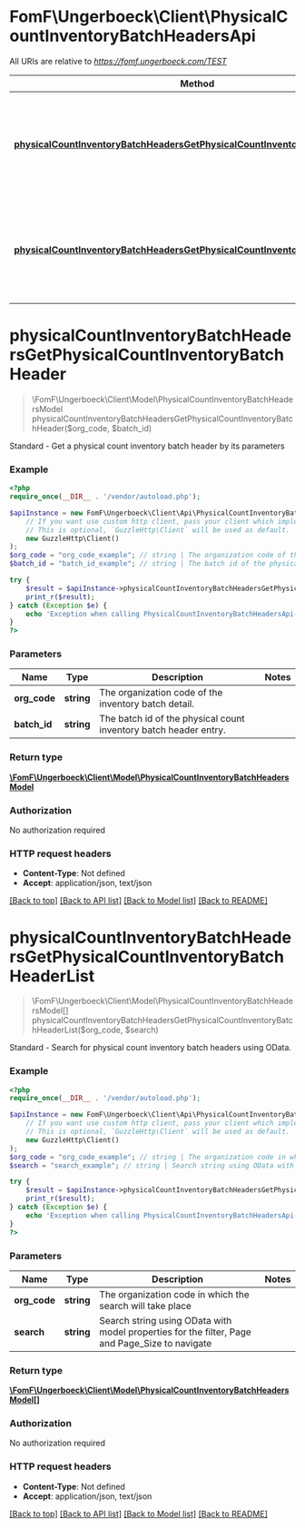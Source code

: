 # FomF\Ungerboeck\Client\PhysicalCountInventoryBatchHeadersApi

All URIs are relative to *https://fomf.ungerboeck.com/TEST*

Method | HTTP request | Description
------------- | ------------- | -------------
[**physicalCountInventoryBatchHeadersGetPhysicalCountInventoryBatchHeader**](PhysicalCountInventoryBatchHeadersApi.md#physicalCountInventoryBatchHeadersGetPhysicalCountInventoryBatchHeader) | **GET** /api/v1/PhysicalCountInventoryBatchHeader/{OrgCode}/{BatchID} | Standard - Get a physical count inventory batch header by its parameters
[**physicalCountInventoryBatchHeadersGetPhysicalCountInventoryBatchHeaderList**](PhysicalCountInventoryBatchHeadersApi.md#physicalCountInventoryBatchHeadersGetPhysicalCountInventoryBatchHeaderList) | **GET** /api/v1/PhysicalCountInventoryBatchHeader/{OrgCode} | Standard - Search for physical count inventory batch headers using OData.


# **physicalCountInventoryBatchHeadersGetPhysicalCountInventoryBatchHeader**
> \FomF\Ungerboeck\Client\Model\PhysicalCountInventoryBatchHeadersModel physicalCountInventoryBatchHeadersGetPhysicalCountInventoryBatchHeader($org_code, $batch_id)

Standard - Get a physical count inventory batch header by its parameters

### Example
```php
<?php
require_once(__DIR__ . '/vendor/autoload.php');

$apiInstance = new FomF\Ungerboeck\Client\Api\PhysicalCountInventoryBatchHeadersApi(
    // If you want use custom http client, pass your client which implements `GuzzleHttp\ClientInterface`.
    // This is optional, `GuzzleHttp\Client` will be used as default.
    new GuzzleHttp\Client()
);
$org_code = "org_code_example"; // string | The organization code of the inventory batch detail.
$batch_id = "batch_id_example"; // string | The batch id of the physical count inventory batch header entry.

try {
    $result = $apiInstance->physicalCountInventoryBatchHeadersGetPhysicalCountInventoryBatchHeader($org_code, $batch_id);
    print_r($result);
} catch (Exception $e) {
    echo 'Exception when calling PhysicalCountInventoryBatchHeadersApi->physicalCountInventoryBatchHeadersGetPhysicalCountInventoryBatchHeader: ', $e->getMessage(), PHP_EOL;
}
?>
```

### Parameters

Name | Type | Description  | Notes
------------- | ------------- | ------------- | -------------
 **org_code** | **string**| The organization code of the inventory batch detail. |
 **batch_id** | **string**| The batch id of the physical count inventory batch header entry. |

### Return type

[**\FomF\Ungerboeck\Client\Model\PhysicalCountInventoryBatchHeadersModel**](../Model/PhysicalCountInventoryBatchHeadersModel.md)

### Authorization

No authorization required

### HTTP request headers

 - **Content-Type**: Not defined
 - **Accept**: application/json, text/json

[[Back to top]](#) [[Back to API list]](../../README.md#documentation-for-api-endpoints) [[Back to Model list]](../../README.md#documentation-for-models) [[Back to README]](../../README.md)

# **physicalCountInventoryBatchHeadersGetPhysicalCountInventoryBatchHeaderList**
> \FomF\Ungerboeck\Client\Model\PhysicalCountInventoryBatchHeadersModel[] physicalCountInventoryBatchHeadersGetPhysicalCountInventoryBatchHeaderList($org_code, $search)

Standard - Search for physical count inventory batch headers using OData.

### Example
```php
<?php
require_once(__DIR__ . '/vendor/autoload.php');

$apiInstance = new FomF\Ungerboeck\Client\Api\PhysicalCountInventoryBatchHeadersApi(
    // If you want use custom http client, pass your client which implements `GuzzleHttp\ClientInterface`.
    // This is optional, `GuzzleHttp\Client` will be used as default.
    new GuzzleHttp\Client()
);
$org_code = "org_code_example"; // string | The organization code in which the search will take place
$search = "search_example"; // string | Search string using OData with model properties for the filter, Page and Page_Size to navigate

try {
    $result = $apiInstance->physicalCountInventoryBatchHeadersGetPhysicalCountInventoryBatchHeaderList($org_code, $search);
    print_r($result);
} catch (Exception $e) {
    echo 'Exception when calling PhysicalCountInventoryBatchHeadersApi->physicalCountInventoryBatchHeadersGetPhysicalCountInventoryBatchHeaderList: ', $e->getMessage(), PHP_EOL;
}
?>
```

### Parameters

Name | Type | Description  | Notes
------------- | ------------- | ------------- | -------------
 **org_code** | **string**| The organization code in which the search will take place |
 **search** | **string**| Search string using OData with model properties for the filter, Page and Page_Size to navigate |

### Return type

[**\FomF\Ungerboeck\Client\Model\PhysicalCountInventoryBatchHeadersModel[]**](../Model/PhysicalCountInventoryBatchHeadersModel.md)

### Authorization

No authorization required

### HTTP request headers

 - **Content-Type**: Not defined
 - **Accept**: application/json, text/json

[[Back to top]](#) [[Back to API list]](../../README.md#documentation-for-api-endpoints) [[Back to Model list]](../../README.md#documentation-for-models) [[Back to README]](../../README.md)

